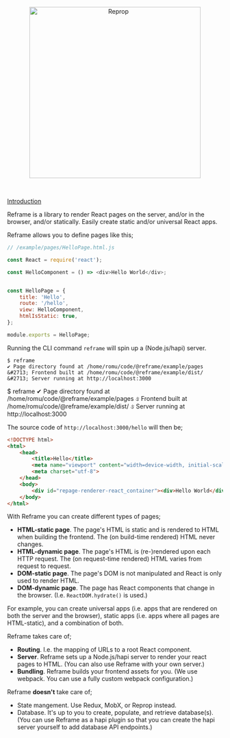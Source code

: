 <!---






    WARNING, READ THIS.
    This is a computed file. Do not edit.
    Edit `/docs/introduction.template.md` instead.












    WARNING, READ THIS.
    This is a computed file. Do not edit.
    Edit `/docs/introduction.template.md` instead.












    WARNING, READ THIS.
    This is a computed file. Do not edit.
    Edit `/docs/introduction.template.md` instead.












    WARNING, READ THIS.
    This is a computed file. Do not edit.
    Edit `/docs/introduction.template.md` instead.












    WARNING, READ THIS.
    This is a computed file. Do not edit.
    Edit `/docs/introduction.template.md` instead.






-->
[<p align="center"><img src='https://github.com/brillout-test/reprop-test/blob/master/docs/logo/logo-title.svg' width=400 style=    "max-width:100%;" alt="Reprop"/></p>](https://github.com/brillout/reprop)
<br/>

[Introduction](/../../)

Reframe is a library to render React pages on the server, and/or in the browser, and/or statically.
 Easily create static and/or universal React apps.


Reframe allows you to define pages like this;

~~~js
// /example/pages/HelloPage.html.js

const React = require('react');

const HelloComponent = () => <div>Hello World</div>;


const HelloPage = {
    title: 'Hello',
    route: '/hello',
    view: HelloComponent,
    htmlIsStatic: true,
};

module.exports = HelloPage;
~~~

Running the CLI command `reframe` will spin up a (Node.js/hapi) server.

~~~shell
$ reframe
✔ Page directory found at /home/romu/code/@reframe/example/pages
&#2713; Frontend built at /home/romu/code/@reframe/example/dist/
&#2713; Server running at http://localhost:3000
~~~

$ reframe
✔ Page directory found at /home/romu/code/@reframe/example/pages
&#2713; Frontend built at /home/romu/code/@reframe/example/dist/
&#2713; Server running at http://localhost:3000

The source code of `http://localhost:3000/hello` will then be;

~~~html
<!DOCTYPE html>
<html>
    <head>
        <title>Hello</title>
        <meta name="viewport" content="width=device-width, initial-scale=1, maximum-scale=1">
        <meta charset="utf-8">
    </head>
    <body>
        <div id="repage-renderer-react_container"><div>Hello World</div></div>
    </body>
</html>
~~~

With Reframe you can create different types of pages;

 - **HTML-static page**. The page's HTML is static and is rendered to HTML when building the frontend. The (on build-time rendered) HTML never changes.
 - **HTML-dynamic page**. The page's HTML is (re-)rendered upon each HTTP request. The (on request-time rendered) HTML varies from request to request.
 - **DOM-static page**. The page's DOM is not manipulated and React is only used to render HTML.
 - **DOM-dynamic page**. The page has React components that change in the browser. (I.e. `ReactDOM.hydrate()` is used.)

For example, you can create universal apps (i.e. apps that are rendered on both the server and the browser), static apps (i.e. apps where all pages are HTML-static), and a combination of both.

Reframe takes care of;

 - **Routing**. I.e. the mapping of URLs to a root React component.
 - **Server**. Reframe sets up a Node.js/hapi server to render your react pages to HTML. (You can also use Reframe with your own server.)
 - **Bundling**. Reframe builds your frontend assets for you. (We use webpack. You can use a fully custom webpack configuration.)

Reframe **doesn't** take care of;

 - State mangement. Use Redux, MobX, or Reprop instead.
 - Database. It's up to you to create, populate, and retrieve database(s). (You can use Reframe as a hapi plugin so that you can create the hapi server yourself to add database API endpoints.)

<!---






    WARNING, READ THIS.
    This is a computed file. Do not edit.
    Edit `/docs/introduction.template.md` instead.












    WARNING, READ THIS.
    This is a computed file. Do not edit.
    Edit `/docs/introduction.template.md` instead.












    WARNING, READ THIS.
    This is a computed file. Do not edit.
    Edit `/docs/introduction.template.md` instead.












    WARNING, READ THIS.
    This is a computed file. Do not edit.
    Edit `/docs/introduction.template.md` instead.












    WARNING, READ THIS.
    This is a computed file. Do not edit.
    Edit `/docs/introduction.template.md` instead.






-->
